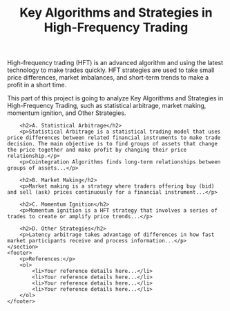 <!DOCTYPE html>
<html lang="en">
<head>
    <meta charset="UTF-8">
    <meta name="viewport" content="width=device-width, initial-scale=1.0">
    <title>Key Algorithms and Strategies in High-Frequency Trading</title>
    <link rel="stylesheet" href="styles.css"> <!-- Optional CSS for styling -->
</head>
<body>
    <header>
        <h1>Key Algorithms and Strategies in High-Frequency Trading</h1>
    </header>
    <section>
        <p>High-frequency trading (HFT) is an advanced algorithm and using the latest technology to make trades quickly. HFT strategies are used to take small price differences, market imbalances, and short-term trends to make a profit in a short time.</p>
        <p>This part of this project is going to analyze Key Algorithms and Strategies in High-Frequency Trading, such as statistical arbitrage, market making, momentum ignition, and Other Strategies.</p>
        
        <h2>A. Statistical Arbitrage</h2>
        <p>Statistical Arbitrage is a statistical trading model that uses price differences between related financial instruments to make trade decision. The main objective is to find groups of assets that change the price together and make profit by changing their price relationship.</p>
        <p>Cointegration Algorithms finds long-term relationships between groups of assets...</p>
        
        <h2>B. Market Making</h2>
        <p>Market making is a strategy where traders offering buy (bid) and sell (ask) prices continuously for a financial instrument...</p>

        <h2>C. Momentum Ignition</h2>
        <p>Momentum ignition is a HFT strategy that involves a series of trades to create or amplify price trends...</p>

        <h2>D. Other Strategies</h2>
        <p>Latency arbitrage takes advantage of differences in how fast market participants receive and process information...</p>
    </section>
    <footer>
        <p>References:</p>
        <ol>
            <li>Your reference details here...</li>
            <li>Your reference details here...</li>
            <li>Your reference details here...</li>
            <li>Your reference details here...</li>
        </ol>
    </footer>
</body>
</html>
